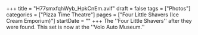 +++
title = "H77smxfqhWyb_HpkCnEm.avif"
draft = false
tags = ["Photos"]
categories = ["Pizza Time Theatre"]
pages = ["Four Little Shavers (Ice Cream Emporium)"]
startDate = ""
+++
The ''Four Little Shavers'' after they were found. This set is now at the ''Volo Auto Museum.''
